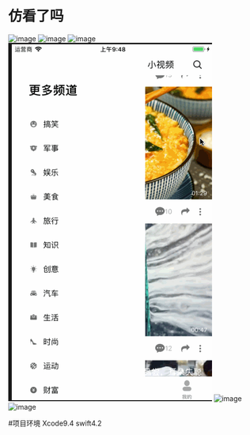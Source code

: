 # 仿看了吗

![image](gif/11.gif)
![image](gif/22.gif)
![image](gif/33.gif)
![image](gif/44.gif)
![image](gif/55.gif)
![image](gif/66.gif)


#项目环境
Xcode9.4 
swift4.2


